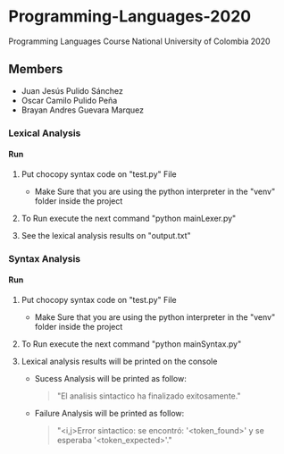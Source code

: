 # Programming-Languages-2020
Programming Languages Course National University of Colombia 2020


## Members

- Juan Jesús Pulido Sánchez
- Oscar Camilo Pulido Peña
- Brayan Andres Guevara Marquez


### Lexical Analysis

#### Run

1) Put chocopy syntax code on "test.py" File
	- Make Sure that you are using the python interpreter in the "venv" folder inside the project
	
2) To Run execute the next command "python mainLexer.py"

3) See the lexical analysis results on "output.txt"

### Syntax Analysis

#### Run

1) Put chocopy syntax code on "test.py" File
	- Make Sure that you are using the python interpreter in the "venv" folder inside the project
	
2) To Run execute the next command "python mainSyntax.py"

3) Lexical analysis results will be printed on the console

    - Sucess Analysis will be printed as follow:
    
        >"El analisis sintactico ha finalizado exitosamente."
                                                         
    - Failure Analysis will be printed as follow:
    
        >"<i,j>Error sintactico: se encontró: '<token_found>' y se esperaba '<token_expected>'."